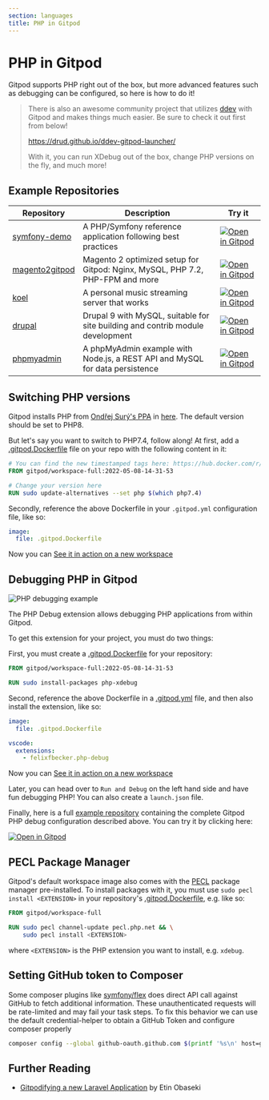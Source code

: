 ```yaml
---
section: languages
title: PHP in Gitpod
---
```


<script context="module">
  export const prerender = true;
</script>

# PHP in Gitpod

Gitpod supports PHP right out of the box, but more advanced features such as debugging can be configured, so here is how to do it!

> There is also an awesome community project that utilizes [ddev](https://github.com/drud/ddev) with Gitpod and makes things much easier.
> Be sure to check it out first from below!
>
> https://drud.github.io/ddev-gitpod-launcher/
>
> With it, you can run XDebug out of the box, change PHP versions on the fly, and much more!

## Example Repositories

<div class="overflow-x-auto">

| Repository                                                         | Description                                                                    | Try it                                                                                                                                        |
| ------------------------------------------------------------------ | ------------------------------------------------------------------------------ | --------------------------------------------------------------------------------------------------------------------------------------------- |
| [symfony-demo](https://github.com/gitpod-io/symfony-demo)          | A PHP/Symfony reference application following best practices                   | [![Open in Gitpod](https://gitpod.io/button/open-in-gitpod.svg)](https://gitpod.io/#https://github.com/gitpod-io/symfony-demo)                |
| [magento2gitpod](https://github.com/nemke82/magento2gitpod)        | Magento 2 optimized setup for Gitpod: Nginx, MySQL, PHP 7.2, PHP-FPM and more  | [![Open in Gitpod](https://gitpod.io/button/open-in-gitpod.svg)](https://gitpod.io/#https://github.com/nemke82/magento2gitpod)                |
| [koel](https://github.com/phanan/koel)                             | A personal music streaming server that works                                   | [![Open in Gitpod](https://gitpod.io/button/open-in-gitpod.svg)](https://gitpod.io/#https://github.com/phanan/koel)                           |
| [drupal](https://github.com/bserem/gitpod-drupal-mysql-starterkit) | Drupal 9 with MySQL, suitable for site building and contrib module development | [![Open in Gitpod](https://gitpod.io/button/open-in-gitpod.svg)](https://gitpod.io/#https://github.com/bserem/gitpod-drupal-mysql-starterkit) |
| [phpmyadmin](https://github.com/apolopena/gitpod-phpmyadmin)       | A phpMyAdmin example with Node.js, a REST API and MySQL for data persistence   | [![Open in Gitpod](https://gitpod.io/button/open-in-gitpod.svg)](https://gitpod.io/#https://github.com/apolopena/gitpod-phpmyadmin)           |

</div>

## Switching PHP versions

Gitpod installs PHP from [Ondřej Surý's PPA](https://launchpad.net/~ondrej/+archive/ubuntu/php) in [here](https://github.com/gitpod-io/workspace-images/blob/main/chunks/tool-nginx/Dockerfile). The default version should be set to PHP8.

But let's say you want to switch to PHP7.4, follow along!
At first, add a [.gitpod.Dockerfile](/docs/configure/workspaces/workspace-image) file on your repo with the following content in it:

```dockerfile
# You can find the new timestamped tags here: https://hub.docker.com/r/gitpod/workspace-full/tags
FROM gitpod/workspace-full:2022-05-08-14-31-53

# Change your version here
RUN sudo update-alternatives --set php $(which php7.4)
```

Secondly, reference the above Dockerfile in your `.gitpod.yml` configuration file, like so:

```yml
image:
  file: .gitpod.Dockerfile
```

Now you can [See it in action on a new workspace](/docs/references/gitpod-yml#see-it-in-action)

## Debugging PHP in Gitpod

![PHP debugging example](../../../static/images/docs/phpDebug.png)

The PHP Debug extension allows debugging PHP applications from within Gitpod.

To get this extension for your project, you must do two things:

First, you must create a [.gitpod.Dockerfile](/docs/configure/workspaces/workspace-image) for your repository:

```dockerfile
FROM gitpod/workspace-full:2022-05-08-14-31-53

RUN sudo install-packages php-xdebug
```

Second, reference the above Dockerfile in a [.gitpod.yml](/docs/references/gitpod-yml) file, and then also install the extension, like so:

```yml
image:
  file: .gitpod.Dockerfile

vscode:
  extensions:
    - felixfbecker.php-debug
```

Now you can [See it in action on a new workspace](/docs/references/gitpod-yml#see-it-in-action)

Later, you can head over to `Run and Debug` on the left hand side and have fun debugging PHP! You can also create a `launch.json` file.

Finally, here is a full [example repository](https://github.com/gitpod-io/Gitpod-PHP-Debug) containing the complete Gitpod PHP debug configuration described above. You can try it by clicking here:

[![Open in Gitpod](https://gitpod.io/button/open-in-gitpod.svg)](https://gitpod.io/#https://github.com/gitpod-io/Gitpod-PHP-Debug)

## PECL Package Manager

Gitpod's default workspace image also comes with the [PECL](https://pecl.php.net/) package manager pre-installed. To install packages with it, you must use `sudo pecl install <EXTENSION>` in your repository's [.gitpod.Dockerfile](/docs/configure/workspaces/workspace-image), e.g. like so:

```dockerfile
FROM gitpod/workspace-full

RUN sudo pecl channel-update pecl.php.net && \
    sudo pecl install <EXTENSION>
```

where `<EXTENSION>` is the PHP extension you want to install, e.g. `xdebug`.

## Setting GitHub token to Composer

Some composer plugins like [symfony/flex](https://github.com/symfony/flex) does direct API call against GitHub to fetch additional information. These unauthenticated requests will be rate-limited and may fail your task steps. To fix this behavior we can use the default credential-helper to obtain a GitHub Token and configure composer properly

```bash
composer config --global github-oauth.github.com $(printf '%s\n' host=github.com | gp credential-helper get | sort | head -2 | tail -1 | sed 's;password=;;')
```

## Further Reading

- <a class="no-nowrap" href="https://notes.etin.space/posts/gitpodifying-a-new-laravel-application">Gitpodifying a new Laravel Application</a> by Etin Obaseki
